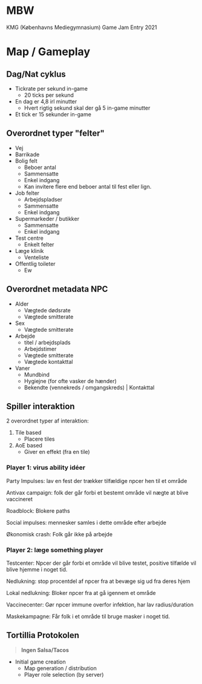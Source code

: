 # MBW
KMG (Københavns Mediegymnasium) Game Jam Entry 2021

# Map / Gameplay

## Dag/Nat cyklus

- Tickrate per sekund in-game
    * 20 ticks per sekund
- En dag er 4,8 irl minutter
    * Hvert rigtig sekund skal der gå 5 in-game minutter
- Et tick er 15 sekunder in-game

## Overordnet typer "felter"

- Vej
- Barrikade
- Bolig felt
    * Beboer antal
    * Sammensatte
    * Enkel indgang
    * Kan invitere flere end beboer antal til fest eller lign.
- Job felter
    * Arbejdspladser
    * Sammensatte
    * Enkel indgang
- Supermarkeder / butikker
    * Sammensatte
    * Enkel indgang
- Test centre
    * Enkelt felter
- Læge klinik
    * Venteliste
- Offentlig toileter
    * Ew

## Overordnet metadata NPC

- Alder
    * Vægtede dødsrate
    * Vægtede smitterate
- Sex
    * Vægtede smitterate
- Arbejde
    * titel / arbejdsplads
    * Arbejdstimer
    * Vægtede smitterate
    * Vægtede kontakttal
- Vaner
    * Mundbind
    * Hygiejne (for ofte vasker de hænder)
    * Bekendte (vennekreds / omgangskreds) | Kontakttal

## Spiller interaktion

2 overordnet typer af interaktion:

1. Tile based
    - Placere tiles
2. AoE based
    - Giver en effekt (fra en tile)

### Player 1: virus ability idéer

Party Impulses: lav en fest der trækker tilfældige npcer hen til et område

Antivax campaign: folk der går forbi et bestemt område vil nægte at blive vaccineret

Roadblock: Blokere paths

Social impulses: mennesker samles i dette område efter arbejde

Økonomisk crash: Folk går ikke på arbejde

### Player 2: læge something player

Testcenter: Npcer der går forbi et område vil blive testet, positive tilfælde vil blive hjemme i noget tid.

Nedlukning: stop procentdel af npcer fra at bevæge sig ud fra deres hjem

Lokal nedlukning: Bloker npcer fra at gå igennem et område

Vaccinecenter: Gør npcer immune overfor infektion, har lav radius/duration

Maskekampagne: Får folk i et område til bruge masker i noget tid.

## Tortillia Protokolen

> **Ingen Salsa/Tacos**

- Initial game creation
    * Map generation / distribution
    * Player role selection (by server)
